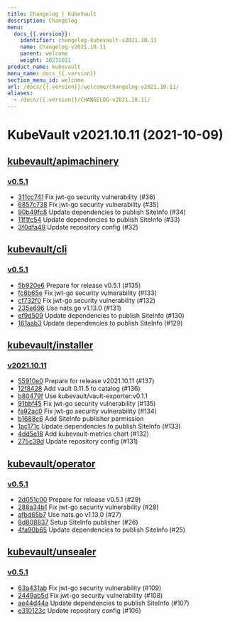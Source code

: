 ```yaml
---
title: Changelog | KubeVault
description: Changelog
menu:
  docs_{{.version}}:
    identifier: changelog-kubevault-v2021.10.11
    name: Changelog-v2021.10.11
    parent: welcome
    weight: 20211011
product_name: kubevault
menu_name: docs_{{.version}}
section_menu_id: welcome
url: /docs/{{.version}}/welcome/changelog-v2021.10.11/
aliases:
  - /docs/{{.version}}/CHANGELOG-v2021.10.11/
---
```


# KubeVault v2021.10.11 (2021-10-09)


## [kubevault/apimachinery](https://github.com/kubevault/apimachinery)

### [v0.5.1](https://github.com/kubevault/apimachinery/releases/tag/v0.5.1)

- [311cc741](https://github.com/kubevault/apimachinery/commit/311cc741) Fix jwt-go security vulnerability (#36)
- [6857c738](https://github.com/kubevault/apimachinery/commit/6857c738) Fix jwt-go security vulnerability (#35)
- [90b49fc8](https://github.com/kubevault/apimachinery/commit/90b49fc8) Update dependencies to publish SiteInfo (#34)
- [11f1fc54](https://github.com/kubevault/apimachinery/commit/11f1fc54) Update dependencies to publish SiteInfo (#33)
- [3f0dfa49](https://github.com/kubevault/apimachinery/commit/3f0dfa49) Update repository config (#32)



## [kubevault/cli](https://github.com/kubevault/cli)

### [v0.5.1](https://github.com/kubevault/cli/releases/tag/v0.5.1)

- [5b920e6](https://github.com/kubevault/cli/commit/5b920e6) Prepare for release v0.5.1 (#135)
- [fc8b65e](https://github.com/kubevault/cli/commit/fc8b65e) Fix jwt-go security vulnerability (#133)
- [cf732f0](https://github.com/kubevault/cli/commit/cf732f0) Fix jwt-go security vulnerability (#132)
- [235e696](https://github.com/kubevault/cli/commit/235e696) Use nats.go v1.13.0 (#131)
- [ef9d509](https://github.com/kubevault/cli/commit/ef9d509) Update dependencies to publish SiteInfo (#130)
- [161aab3](https://github.com/kubevault/cli/commit/161aab3) Update dependencies to publish SiteInfo (#129)



## [kubevault/installer](https://github.com/kubevault/installer)

### [v2021.10.11](https://github.com/kubevault/installer/releases/tag/v2021.10.11)

- [55910e0](https://github.com/kubevault/installer/commit/55910e0) Prepare for release v2021.10.11 (#137)
- [12f8428](https://github.com/kubevault/installer/commit/12f8428) Add vault 0.11.5 to catalog (#136)
- [b80479f](https://github.com/kubevault/installer/commit/b80479f) Use kubevault/vault-exporter:v0.1.1
- [91bbf45](https://github.com/kubevault/installer/commit/91bbf45) Fix jwt-go security vulnerability (#135)
- [fa92ac0](https://github.com/kubevault/installer/commit/fa92ac0) Fix jwt-go security vulnerability (#134)
- [b1688c6](https://github.com/kubevault/installer/commit/b1688c6) Add SiteInfo publisher permission
- [1ac171c](https://github.com/kubevault/installer/commit/1ac171c) Update dependencies to publish SiteInfo (#133)
- [4dd5e18](https://github.com/kubevault/installer/commit/4dd5e18) Add kubevault-metrics chart (#132)
- [275c39d](https://github.com/kubevault/installer/commit/275c39d) Update repository config (#131)



## [kubevault/operator](https://github.com/kubevault/operator)

### [v0.5.1](https://github.com/kubevault/operator/releases/tag/v0.5.1)

- [2d051c00](https://github.com/kubevault/operator/commit/2d051c00) Prepare for release v0.5.1 (#29)
- [288a34b1](https://github.com/kubevault/operator/commit/288a34b1) Fix jwt-go security vulnerability (#28)
- [afbd65b7](https://github.com/kubevault/operator/commit/afbd65b7) Use nats.go v1.13.0 (#27)
- [8d808837](https://github.com/kubevault/operator/commit/8d808837) Setup SiteInfo publisher (#26)
- [4fa90b65](https://github.com/kubevault/operator/commit/4fa90b65) Update dependencies to publish SiteInfo (#25)



## [kubevault/unsealer](https://github.com/kubevault/unsealer)

### [v0.5.1](https://github.com/kubevault/unsealer/releases/tag/v0.5.1)

- [63a431ab](https://github.com/kubevault/unsealer/commit/63a431ab) Fix jwt-go security vulnerability (#109)
- [2449ab5d](https://github.com/kubevault/unsealer/commit/2449ab5d) Fix jwt-go security vulnerability (#108)
- [ae44d44a](https://github.com/kubevault/unsealer/commit/ae44d44a) Update dependencies to publish SiteInfo (#107)
- [e310123c](https://github.com/kubevault/unsealer/commit/e310123c) Update repository config (#106)




